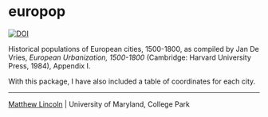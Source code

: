europop
=======

[![DOI](https://zenodo.org/badge/5105/mdlincoln/europop.svg)](https://zenodo.org/badge/latestdoi/5105/mdlincoln/europop)

Historical populations of European cities, 1500-1800, as compiled by Jan De Vries, *European Urbanization, 1500-1800* (Cambridge: Harvard University Press, 1984), Appendix I.

With this package, I have also included a table of coordinates for each city.

---
[Matthew Lincoln](http://matthewlincoln.net) | University of Maryland, College Park
